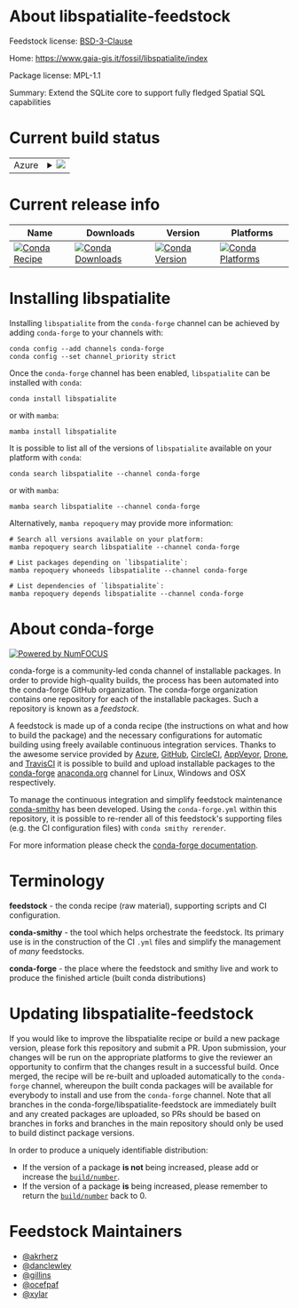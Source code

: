 About libspatialite-feedstock
=============================

Feedstock license: [BSD-3-Clause](https://github.com/conda-forge/libspatialite-feedstock/blob/main/LICENSE.txt)

Home: https://www.gaia-gis.it/fossil/libspatialite/index

Package license: MPL-1.1

Summary: Extend the SQLite core to support fully fledged Spatial SQL capabilities

Current build status
====================


<table>
    
  <tr>
    <td>Azure</td>
    <td>
      <details>
        <summary>
          <a href="https://dev.azure.com/conda-forge/feedstock-builds/_build/latest?definitionId=572&branchName=main">
            <img src="https://dev.azure.com/conda-forge/feedstock-builds/_apis/build/status/libspatialite-feedstock?branchName=main">
          </a>
        </summary>
        <table>
          <thead><tr><th>Variant</th><th>Status</th></tr></thead>
          <tbody><tr>
              <td>linux_64_license_familygpl</td>
              <td>
                <a href="https://dev.azure.com/conda-forge/feedstock-builds/_build/latest?definitionId=572&branchName=main">
                  <img src="https://dev.azure.com/conda-forge/feedstock-builds/_apis/build/status/libspatialite-feedstock?branchName=main&jobName=linux&configuration=linux%20linux_64_license_familygpl" alt="variant">
                </a>
              </td>
            </tr><tr>
              <td>linux_64_license_familylgpl</td>
              <td>
                <a href="https://dev.azure.com/conda-forge/feedstock-builds/_build/latest?definitionId=572&branchName=main">
                  <img src="https://dev.azure.com/conda-forge/feedstock-builds/_apis/build/status/libspatialite-feedstock?branchName=main&jobName=linux&configuration=linux%20linux_64_license_familylgpl" alt="variant">
                </a>
              </td>
            </tr><tr>
              <td>linux_aarch64_license_familygpl</td>
              <td>
                <a href="https://dev.azure.com/conda-forge/feedstock-builds/_build/latest?definitionId=572&branchName=main">
                  <img src="https://dev.azure.com/conda-forge/feedstock-builds/_apis/build/status/libspatialite-feedstock?branchName=main&jobName=linux&configuration=linux%20linux_aarch64_license_familygpl" alt="variant">
                </a>
              </td>
            </tr><tr>
              <td>linux_aarch64_license_familylgpl</td>
              <td>
                <a href="https://dev.azure.com/conda-forge/feedstock-builds/_build/latest?definitionId=572&branchName=main">
                  <img src="https://dev.azure.com/conda-forge/feedstock-builds/_apis/build/status/libspatialite-feedstock?branchName=main&jobName=linux&configuration=linux%20linux_aarch64_license_familylgpl" alt="variant">
                </a>
              </td>
            </tr><tr>
              <td>linux_ppc64le_license_familygpl</td>
              <td>
                <a href="https://dev.azure.com/conda-forge/feedstock-builds/_build/latest?definitionId=572&branchName=main">
                  <img src="https://dev.azure.com/conda-forge/feedstock-builds/_apis/build/status/libspatialite-feedstock?branchName=main&jobName=linux&configuration=linux%20linux_ppc64le_license_familygpl" alt="variant">
                </a>
              </td>
            </tr><tr>
              <td>linux_ppc64le_license_familylgpl</td>
              <td>
                <a href="https://dev.azure.com/conda-forge/feedstock-builds/_build/latest?definitionId=572&branchName=main">
                  <img src="https://dev.azure.com/conda-forge/feedstock-builds/_apis/build/status/libspatialite-feedstock?branchName=main&jobName=linux&configuration=linux%20linux_ppc64le_license_familylgpl" alt="variant">
                </a>
              </td>
            </tr><tr>
              <td>osx_64_license_familygpl</td>
              <td>
                <a href="https://dev.azure.com/conda-forge/feedstock-builds/_build/latest?definitionId=572&branchName=main">
                  <img src="https://dev.azure.com/conda-forge/feedstock-builds/_apis/build/status/libspatialite-feedstock?branchName=main&jobName=osx&configuration=osx%20osx_64_license_familygpl" alt="variant">
                </a>
              </td>
            </tr><tr>
              <td>osx_64_license_familylgpl</td>
              <td>
                <a href="https://dev.azure.com/conda-forge/feedstock-builds/_build/latest?definitionId=572&branchName=main">
                  <img src="https://dev.azure.com/conda-forge/feedstock-builds/_apis/build/status/libspatialite-feedstock?branchName=main&jobName=osx&configuration=osx%20osx_64_license_familylgpl" alt="variant">
                </a>
              </td>
            </tr><tr>
              <td>osx_arm64_license_familygpl</td>
              <td>
                <a href="https://dev.azure.com/conda-forge/feedstock-builds/_build/latest?definitionId=572&branchName=main">
                  <img src="https://dev.azure.com/conda-forge/feedstock-builds/_apis/build/status/libspatialite-feedstock?branchName=main&jobName=osx&configuration=osx%20osx_arm64_license_familygpl" alt="variant">
                </a>
              </td>
            </tr><tr>
              <td>osx_arm64_license_familylgpl</td>
              <td>
                <a href="https://dev.azure.com/conda-forge/feedstock-builds/_build/latest?definitionId=572&branchName=main">
                  <img src="https://dev.azure.com/conda-forge/feedstock-builds/_apis/build/status/libspatialite-feedstock?branchName=main&jobName=osx&configuration=osx%20osx_arm64_license_familylgpl" alt="variant">
                </a>
              </td>
            </tr><tr>
              <td>win_64_license_familygpl</td>
              <td>
                <a href="https://dev.azure.com/conda-forge/feedstock-builds/_build/latest?definitionId=572&branchName=main">
                  <img src="https://dev.azure.com/conda-forge/feedstock-builds/_apis/build/status/libspatialite-feedstock?branchName=main&jobName=win&configuration=win%20win_64_license_familygpl" alt="variant">
                </a>
              </td>
            </tr><tr>
              <td>win_64_license_familylgpl</td>
              <td>
                <a href="https://dev.azure.com/conda-forge/feedstock-builds/_build/latest?definitionId=572&branchName=main">
                  <img src="https://dev.azure.com/conda-forge/feedstock-builds/_apis/build/status/libspatialite-feedstock?branchName=main&jobName=win&configuration=win%20win_64_license_familylgpl" alt="variant">
                </a>
              </td>
            </tr>
          </tbody>
        </table>
      </details>
    </td>
  </tr>
</table>

Current release info
====================

| Name | Downloads | Version | Platforms |
| --- | --- | --- | --- |
| [![Conda Recipe](https://img.shields.io/badge/recipe-libspatialite-green.svg)](https://anaconda.org/conda-forge/libspatialite) | [![Conda Downloads](https://img.shields.io/conda/dn/conda-forge/libspatialite.svg)](https://anaconda.org/conda-forge/libspatialite) | [![Conda Version](https://img.shields.io/conda/vn/conda-forge/libspatialite.svg)](https://anaconda.org/conda-forge/libspatialite) | [![Conda Platforms](https://img.shields.io/conda/pn/conda-forge/libspatialite.svg)](https://anaconda.org/conda-forge/libspatialite) |

Installing libspatialite
========================

Installing `libspatialite` from the `conda-forge` channel can be achieved by adding `conda-forge` to your channels with:

```
conda config --add channels conda-forge
conda config --set channel_priority strict
```

Once the `conda-forge` channel has been enabled, `libspatialite` can be installed with `conda`:

```
conda install libspatialite
```

or with `mamba`:

```
mamba install libspatialite
```

It is possible to list all of the versions of `libspatialite` available on your platform with `conda`:

```
conda search libspatialite --channel conda-forge
```

or with `mamba`:

```
mamba search libspatialite --channel conda-forge
```

Alternatively, `mamba repoquery` may provide more information:

```
# Search all versions available on your platform:
mamba repoquery search libspatialite --channel conda-forge

# List packages depending on `libspatialite`:
mamba repoquery whoneeds libspatialite --channel conda-forge

# List dependencies of `libspatialite`:
mamba repoquery depends libspatialite --channel conda-forge
```


About conda-forge
=================

[![Powered by
NumFOCUS](https://img.shields.io/badge/powered%20by-NumFOCUS-orange.svg?style=flat&colorA=E1523D&colorB=007D8A)](https://numfocus.org)

conda-forge is a community-led conda channel of installable packages.
In order to provide high-quality builds, the process has been automated into the
conda-forge GitHub organization. The conda-forge organization contains one repository
for each of the installable packages. Such a repository is known as a *feedstock*.

A feedstock is made up of a conda recipe (the instructions on what and how to build
the package) and the necessary configurations for automatic building using freely
available continuous integration services. Thanks to the awesome service provided by
[Azure](https://azure.microsoft.com/en-us/services/devops/), [GitHub](https://github.com/),
[CircleCI](https://circleci.com/), [AppVeyor](https://www.appveyor.com/),
[Drone](https://cloud.drone.io/welcome), and [TravisCI](https://travis-ci.com/)
it is possible to build and upload installable packages to the
[conda-forge](https://anaconda.org/conda-forge) [anaconda.org](https://anaconda.org/)
channel for Linux, Windows and OSX respectively.

To manage the continuous integration and simplify feedstock maintenance
[conda-smithy](https://github.com/conda-forge/conda-smithy) has been developed.
Using the ``conda-forge.yml`` within this repository, it is possible to re-render all of
this feedstock's supporting files (e.g. the CI configuration files) with ``conda smithy rerender``.

For more information please check the [conda-forge documentation](https://conda-forge.org/docs/).

Terminology
===========

**feedstock** - the conda recipe (raw material), supporting scripts and CI configuration.

**conda-smithy** - the tool which helps orchestrate the feedstock.
                   Its primary use is in the construction of the CI ``.yml`` files
                   and simplify the management of *many* feedstocks.

**conda-forge** - the place where the feedstock and smithy live and work to
                  produce the finished article (built conda distributions)


Updating libspatialite-feedstock
================================

If you would like to improve the libspatialite recipe or build a new
package version, please fork this repository and submit a PR. Upon submission,
your changes will be run on the appropriate platforms to give the reviewer an
opportunity to confirm that the changes result in a successful build. Once
merged, the recipe will be re-built and uploaded automatically to the
`conda-forge` channel, whereupon the built conda packages will be available for
everybody to install and use from the `conda-forge` channel.
Note that all branches in the conda-forge/libspatialite-feedstock are
immediately built and any created packages are uploaded, so PRs should be based
on branches in forks and branches in the main repository should only be used to
build distinct package versions.

In order to produce a uniquely identifiable distribution:
 * If the version of a package **is not** being increased, please add or increase
   the [``build/number``](https://docs.conda.io/projects/conda-build/en/latest/resources/define-metadata.html#build-number-and-string).
 * If the version of a package **is** being increased, please remember to return
   the [``build/number``](https://docs.conda.io/projects/conda-build/en/latest/resources/define-metadata.html#build-number-and-string)
   back to 0.

Feedstock Maintainers
=====================

* [@akrherz](https://github.com/akrherz/)
* [@danclewley](https://github.com/danclewley/)
* [@gillins](https://github.com/gillins/)
* [@ocefpaf](https://github.com/ocefpaf/)
* [@xylar](https://github.com/xylar/)

